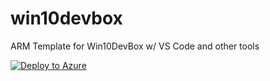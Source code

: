 # win10devbox
ARM Template for Win10DevBox w/ VS Code and other tools

[![Deploy to Azure](http://azuredeploy.net/deploybutton.png)](https://azuredeploy.net/)
